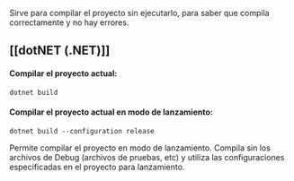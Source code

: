 Sirve para compilar el proyecto sin ejecutarlo, para saber que compila correctamente y no hay errores.
## [[dotNET (.NET)]]

#### Compilar el proyecto actual:

```
dotnet build
```

#### Compilar el proyecto actual en modo de lanzamiento:

```
dotnet build --configuration release
```

Permite compilar el proyecto en modo de lanzamiento. Compila sin los archivos de Debug (archivos de pruebas, etc) y utiliza las configuraciones especificadas en el proyecto para lanzamiento.